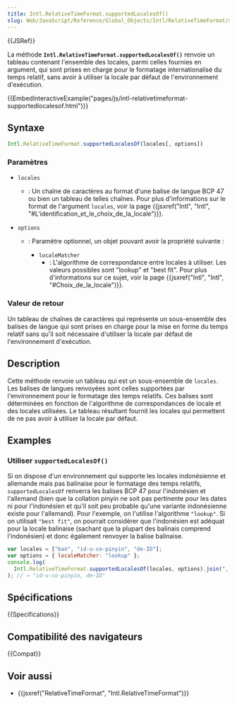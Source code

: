 ```yaml
---
title: Intl.RelativeTimeFormat.supportedLocalesOf()
slug: Web/JavaScript/Reference/Global_Objects/Intl/RelativeTimeFormat/supportedLocalesOf
---
```


{{JSRef}}

La méthode **`Intl.RelativeTimeFormat.supportedLocalesOf()`** renvoie un tableau contenant l'ensemble des locales, parmi celles fournies en argument, qui sont prises en charge pour le formatage internationalisé du temps relatif, sans avoir à utiliser la locale par défaut de l'environnement d'exécution.

{{EmbedInteractiveExample("pages/js/intl-relativetimeformat-supportedlocalesof.html")}}

## Syntaxe

```js
Intl.RelativeTimeFormat.supportedLocalesOf(locales[, options])
```

### Paramètres

- `locales`
  - : Un chaîne de caractères au format d'une balise de langue BCP 47 ou bien un tableau de telles chaînes. Pour plus d'informations sur le format de l'argument `locales`, voir la page {{jsxref("Intl", "Intl", "#L'identification_et_le_choix_de_la_locale")}}.
- `options`

  - : Paramètre optionnel, un objet pouvant avoir la propriété suivante :

    - `localeMatcher`
      - : L'algorithme de correspondance entre locales à utiliser. Les valeurs possibles sont "lookup" et "best fit". Pour plus d'informations sur ce sujet, voir la page {{jsxref("Intl", "Intl", "#Choix_de_la_locale")}}.

### Valeur de retour

Un tableau de chaînes de caractères qui représente un sous-ensemble des balises de langue qui sont prises en charge pour la mise en forme du temps relatif sans qu'il soit nécessaire d'utiliser la locale par défaut de l'environnement d'exécution.

## Description

Cette méthode renvoie un tableau qui est un sous-ensemble de `locales`. Les balises de langues renvoyées sont celles supportées par l'environnement pour le formatage des temps relatifs. Ces balises sont déterminées en fonction de l'algorithme de correspondances de locale et des locales utilisées. Le tableau résultant fournit les locales qui permettent de ne pas avoir à utiliser la locale par défaut.

## Examples

### Utiliser `supportedLocalesOf()`

Si on dispose d'un environnement qui supporte les locales indonésienne et allemande mais pas balinaise pour le formatage des temps relatifs, `supportedLocalesOf` renverra les balises BCP 47 pour l'indonésien et l'allemand (bien que la collation pinyin ne soit pas pertinente pour les dates ni pour l'indonésien et qu'il soit peu probable qu'une variante indonésienne existe pour l'allemand). Pour l'exemple, on l'utilise l'algorithme `"lookup"`. Si on utilisait `"best fit"`, on pourrait considérer que l'indonésien est adéquat pour la locale balinaise (sachant que la plupart des balinais comprend l'indonésien) et donc également renvoyer la balise balinaise.

```js
var locales = ["ban", "id-u-co-pinyin", "de-ID"];
var options = { localeMatcher: "lookup" };
console.log(
  Intl.RelativeTimeFormat.supportedLocalesOf(locales, options).join(", "),
); // → "id-u-co-pinyin, de-ID"
```

## Spécifications

{{Specifications}}

## Compatibilité des navigateurs

{{Compat}}

## Voir aussi

- {{jsxref("RelativeTimeFormat", "Intl.RelativeTimeFormat")}}
